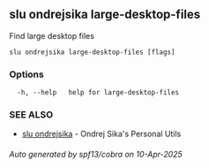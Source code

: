 ## slu ondrejsika large-desktop-files

Find large desktop files

```
slu ondrejsika large-desktop-files [flags]
```

### Options

```
  -h, --help   help for large-desktop-files
```

### SEE ALSO

* [slu ondrejsika](slu_ondrejsika.md)	 - Ondrej Sika's Personal Utils

###### Auto generated by spf13/cobra on 10-Apr-2025
